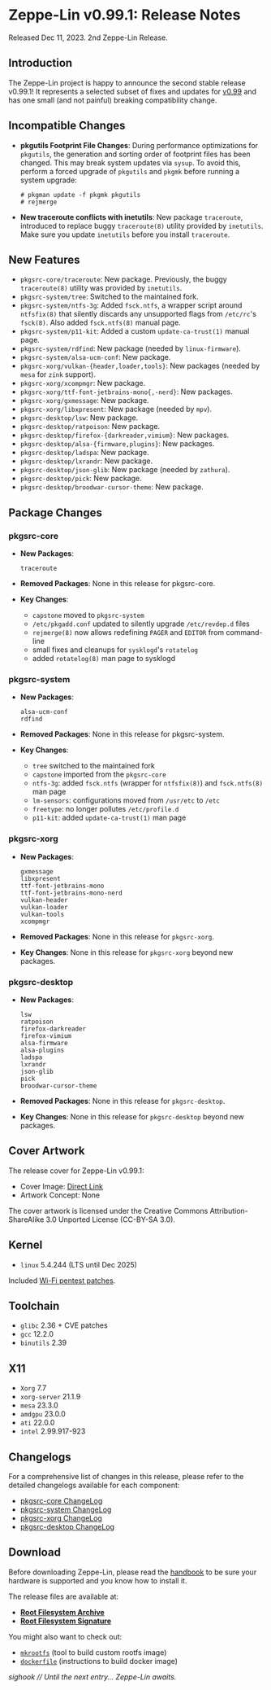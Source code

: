 # Zeppe-Lin v0.99.1: Release Notes

Released Dec 11, 2023. 2nd Zeppe-Lin Release.

## Introduction

The Zeppe-Lin project is happy to announce the second stable release
v0.99.1!
It represents a selected subset of fixes and updates for
[v0.99](relnotes-v0.99.html) and has one small (and not painful)
breaking compatibility change.

## Incompatible Changes

- **pkgutils Footprint File Changes**:
  During performance optimizations for `pkgutils`, the generation and
  sorting order of footprint files has been changed.  This may break
  system updates via `sysup`.  To avoid this, perform a forced upgrade
  of `pkgutils` and `pkgmk` before running a system upgrade:

      # pkgman update -f pkgmk pkgutils
      # rejmerge

- **New traceroute conflicts with inetutils**:
  New package `traceroute`, introduced to replace buggy
  `traceroute(8)` utility provided by `inetutils`.  Make sure you
  update `inetutils` before you install `traceroute`.

## New Features

- `pkgsrc-core/traceroute`: New package.  Previously, the buggy
  `traceroute(8)` utility was provided by `inetutils`.
- `pkgsrc-system/tree`: Switched to the maintained fork.
- `pkgsrc-system/ntfs-3g`: Added `fsck.ntfs`, a wrapper script around
  `ntfsfix(8)` that silently discards any unsupported flags from
  `/etc/rc`'s `fsck(8)`.  Also added `fsck.ntfs(8)` manual page.
- `pkgsrc-system/p11-kit`: Added a custom `update-ca-trust(1)` manual
  page.
- `pkgsrc-system/rdfind`: New package (needed by `linux-firmware`).
- `pkgsrc-system/alsa-ucm-conf`: New package.
- `pkgsrc-xorg/vulkan-{header,loader,tools}`: New packages (needed by
  `mesa` for `zink` support).
- `pkgsrc-xorg/xcompmgr`: New package.
- `pkgsrc-xorg/ttf-font-jetbrains-mono{,-nerd}`: New packages.
- `pkgsrc-xorg/gxmessage`: New package.
- `pkgsrc-xorg/libxpresent`: New package (needed by `mpv`).
- `pkgsrc-desktop/lsw`: New package.
- `pkgsrc-desktop/ratpoison`: New package.
- `pkgsrc-desktop/firefox-{darkreader,vimium}`: New packages.
- `pkgsrc-desktop/alsa-{firmware,plugins}`: New packages.
- `pkgsrc-desktop/ladspa`: New package.
- `pkgsrc-desktop/lxrandr`: New package.
- `pkgsrc-desktop/json-glib`: New package (needed by `zathura`).
- `pkgsrc-desktop/pick`: New package.
- `pkgsrc-desktop/broodwar-cursor-theme`: New package.

## Package Changes

### pkgsrc-core

- **New Packages**:
  ```
  traceroute
  ```

- **Removed Packages**:
  None in this release for pkgsrc-core.

- **Key Changes**:
  - `capstone` moved to `pkgsrc-system`
  - `/etc/pkgadd.conf` updated to silently upgrade `/etc/revdep.d`
    files
  - `rejmerge(8)` now allows redefining `PAGER` and `EDITOR` from
    command-line
  - small fixes and cleanups for `sysklogd`'s `rotatelog`
  - added `rotatelog(8)` man page to sysklogd

### pkgsrc-system

- **New Packages**:
  ```
  alsa-ucm-conf
  rdfind
  ```

- **Removed Packages**:
  None in this release for pkgsrc-system.

- **Key Changes**:
  - `tree` switched to the maintained fork
  - `capstone` imported from the `pkgsrc-core`
  - `ntfs-3g`: added `fsck.ntfs` (wrapper for `ntfsfix(8)`) and
    `fsck.ntfs(8)` man page
  - `lm-sensors`: configurations moved from `/usr/etc` to `/etc`
  - `freetype`: no longer pollutes `/etc/profile.d`
  - `p11-kit`: added `update-ca-trust(1)` man page

### pkgsrc-xorg

- **New Packages**:
  ```
  gxmessage
  libxpresent
  ttf-font-jetbrains-mono
  ttf-font-jetbrains-mono-nerd
  vulkan-header
  vulkan-loader
  vulkan-tools
  xcompmgr
  ```

- **Removed Packages**:
  None in this release for `pkgsrc-xorg`.

- **Key Changes**:
  None in this release for `pkgsrc-xorg` beyond new packages.

### pkgsrc-desktop

- **New Packages**:
  ```
  lsw
  ratpoison
  firefox-darkreader
  firefox-vimium
  alsa-firmware
  alsa-plugins
  ladspa
  lxrandr
  json-glib
  pick
  broodwar-cursor-theme
  ```

- **Removed Packages**:
  None in this release for `pkgsrc-desktop`.

- **Key Changes**:
  None in this release for `pkgsrc-desktop` beyond new packages.

## Cover Artwork

The release cover for Zeppe-Lin v0.99.1:

- Cover Image: [Direct Link](https://github.com/zeppe-lin/artwork/blob/master/v0.99.1.png?raw=true)
- Artwork Concept: None

The cover artwork is licensed under the Creative Commons
Attribution-ShareAlike 3.0 Unported License (CC-BY-SA 3.0).

## Kernel

- `linux` 5.4.244 (LTS until Dec 2025)

Included [Wi-Fi pentest patches](https://github.com/sighook/lwpp).

## Toolchain

- `glibc` 2.36 + CVE patches
- `gcc` 12.2.0
- `binutils` 2.39

## X11

- `Xorg` 7.7
- `xorg-server` 21.1.9
- `mesa` 23.3.0
- `amdgpu` 23.0.0
- `ati` 22.0.0
- `intel` 2.99.917-923

## Changelogs

For a comprehensive list of changes in this release, please refer to
the detailed changelogs available for each component:

- [pkgsrc-core ChangeLog](https://github.com/zeppe-lin/pkgsrc-core/releases/tag/v0.99.1)
- [pkgsrc-system ChangeLog](https://github.com/zeppe-lin/pkgsrc-system/releases/tag/v0.99.1)
- [pkgsrc-xorg ChangeLog](https://github.com/zeppe-lin/pkgsrc-xorg/releases/tag/v0.99.1)
- [pkgsrc-desktop ChangeLog](https://github.com/zeppe-lin/pkgsrc-desktop/releases/tag/v0.99.1)

## Download

Before downloading Zeppe-Lin, please read the
[handbook](https://zeppe-lin.github.io/handbook.html) to be sure
your hardware is supported and you know how to install it.

The release files are available at:

- [**Root Filesystem Archive**](https://github.com/zeppe-lin/pkgsrc-core/releases/download/v0.99.1/rootfs-v0.99.1-x86_64.tar.xz)
- [**Root Filesystem Signature**](https://github.com/zeppe-lin/pkgsrc-core/releases/download/v0.99.1/rootfs-v0.99.1-x86_64.tar.xz.sig)

You might also want to check out:

- [`mkrootfs`](https://github.com/zeppe-lin/mkrootfs>) (tool to build custom rootfs image)
- [`dockerfile`](https://github.com/zeppe-lin/dockerfile) (instructions to build docker image)


*sighook // Until the next entry... Zeppe-Lin awaits.*
